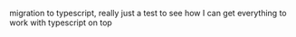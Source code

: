 migration to typescript, really just a test to see how I can get everything to work with typescript on top
